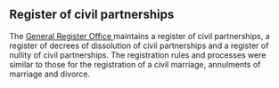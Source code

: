 ##  Register of civil partnerships

The [ General Register Office
](https://www.gov.ie/en/campaigns/af7893-general-register-office/) maintains a
register of civil partnerships, a register of decrees of dissolution of civil
partnerships and a register of nullity of civil partnerships. The registration
rules and processes were similar to those for the registration of a civil
marriage, annulments of marriage and divorce.
